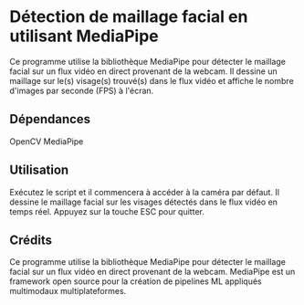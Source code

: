 # Détection de maillage facial en utilisant MediaPipe
Ce programme utilise la bibliothèque MediaPipe pour détecter le maillage facial sur un flux vidéo en direct provenant de la webcam. Il dessine un maillage sur le(s) visage(s) trouvé(s) dans le flux vidéo et affiche le nombre d'images par seconde (FPS) à l'écran.

## Dépendances
OpenCV
MediaPipe
## Utilisation
Exécutez le script et il commencera à accéder à la caméra par défaut.
Il dessine le maillage facial sur les visages détectés dans le flux vidéo en temps réel.
Appuyez sur la touche ESC pour quitter.
## Crédits
Ce programme utilise la bibliothèque MediaPipe pour détecter le maillage facial sur un flux vidéo en direct provenant de la webcam. MediaPipe est un framework open source pour la création de pipelines ML appliqués multimodaux multiplateformes.
